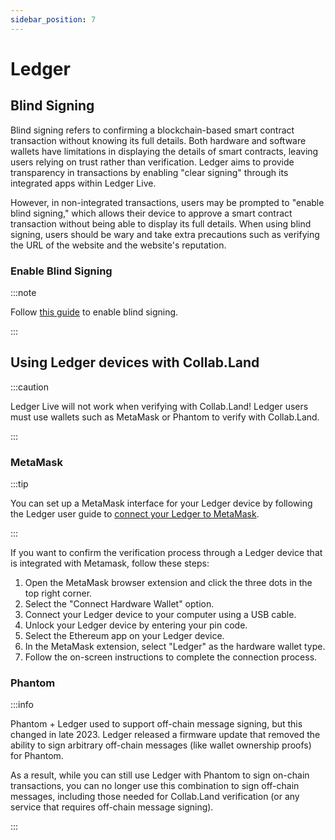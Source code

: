 ```yaml
---
sidebar_position: 7
---
```


# Ledger

## Blind Signing

Blind signing refers to confirming a blockchain-based smart contract transaction without knowing its full details. Both hardware and software wallets have limitations in displaying the details of smart contracts, leaving users relying on trust rather than verification. Ledger aims to provide transparency in transactions by enabling "clear signing" through its integrated apps within Ledger Live.

However, in non-integrated transactions, users may be prompted to "enable blind signing," which allows their device to approve a smart contract transaction without being able to display its full details. When using blind signing, users should be wary and take extra precautions such as verifying the URL of the website and the website's reputation.

### Enable Blind Signing

:::note

Follow [this guide](https://support.ledger.com/hc/en-us/articles/4405481324433-Enable-blind-signing-in-the-Ethereum-ETH-app) to enable blind signing.

:::

## Using Ledger devices with Collab.Land

:::caution

Ledger Live will not work when verifying with Collab.Land! Ledger users must use wallets such as MetaMask or Phantom to verify with Collab.Land.

:::

### MetaMask

:::tip

You can set up a MetaMask interface for your Ledger device by following the Ledger user guide to [connect your Ledger to MetaMask](https://support.ledger.com/hc/en-us/articles/4404366864657-Set-up-and-use-MetaMask-to-access-your-Ledger-Ethereum-ETH-account?docs=true).

:::

If you want to confirm the verification process through a Ledger device that is integrated with Metamask, follow these steps:

1. Open the MetaMask browser extension and click the three dots in the top right corner.
2. Select the "Connect Hardware Wallet" option.
3. Connect your Ledger device to your computer using a USB cable.
4. Unlock your Ledger device by entering your pin code.
5. Select the Ethereum app on your Ledger device.
6. In the MetaMask extension, select "Ledger" as the hardware wallet type.
7. Follow the on-screen instructions to complete the connection process.

### Phantom

:::info

Phantom + Ledger used to support off-chain message signing, but this changed in late 2023. Ledger released a firmware update that removed the ability to sign arbitrary off-chain messages (like wallet ownership proofs) for Phantom.
 
As a result, while you can still use Ledger with Phantom to sign on-chain transactions, you can no longer use this combination to sign off-chain messages, including those needed for Collab.Land verification (or any service that requires off-chain message signing).

:::